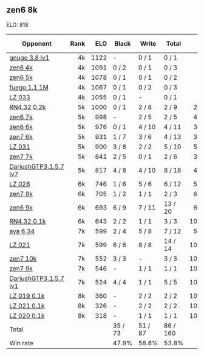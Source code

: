 ## zen6 8k ##

ELO: 818

Opponent | Rank | ELO | Black | Write | Total | Win rate
---------|-----:|----:|-------|-------|-------|-------:
[gnugo 3.8 lv1](gnugo%203.8%20lv1.md) | 4k | 1122 | - | 0 / 1 | 0 / 1 | 0.0%
[zen6 4k](zen6%204k.md) | 4k | 1091 | 0 / 2 | 0 / 1 | 0 / 3 | 0.0%
[zen6 5k](zen6%205k.md) | 4k | 1078 | 0 / 1 | 0 / 1 | 0 / 2 | 0.0%
[fuego 1.1 1M](fuego%201.1%201M.md) | 4k | 1067 | 0 / 1 | 0 / 2 | 0 / 3 | 0.0%
[LZ 033](LZ%20033.md) | 4k | 1055 | 0 / 1 | - | 0 / 1 | 0.0%
[RN4.32 0.2k](RN4.32%200.2k.md) | 5k | 1000 | 0 / 1 | 2 / 8 | 2 / 9 | 22.2%
[zen6 7k](zen6%207k.md) | 5k | 998 | - | 2 / 5 | 2 / 5 | 40.0%
[zen6 6k](zen6%206k.md) | 5k | 976 | 0 / 1 | 4 / 10 | 4 / 11 | 36.4%
[zen7 6k](zen7%206k.md) | 5k | 931 | 1 / 7 | 3 / 6 | 4 / 13 | 30.8%
[LZ 031](LZ%20031.md) | 5k | 900 | 3 / 8 | 2 / 2 | 5 / 10 | 50.0%
[zen7 7k](zen7%207k.md) | 5k | 841 | 2 / 5 | 0 / 1 | 2 / 6 | 33.3%
[DariushGTP3.1.5.7 lv7](DariushGTP3.1.5.7%20lv7.md) | 5k | 817 | 4 / 8 | 4 / 10 | 8 / 18 | 44.4%
[LZ 026](LZ%20026.md) | 6k | 746 | 1 / 6 | 5 / 6 | 6 / 12 | 50.0%
[zen7 8k](zen7%208k.md) | 6k | 705 | 1 / 2 | 1 / 1 | 2 / 3 | 66.7%
[zen6 9k](zen6%209k.md) | 6k | 693 | 6 / 9 | 7 / 11 | 13 / 20 | 65.0%
[RN4.32 0.1k](RN4.32%200.1k.md) | 6k | 643 | 2 / 2 | 1 / 1 | 3 / 3 | 100.0%
[aya 6.34](aya%206.34.md) | 7k | 599 | 2 / 4 | 5 / 8 | 7 / 12 | 58.3%
[LZ 021](LZ%20021.md) | 7k | 599 | 6 / 6 | 8 / 8 | 14 / 14 | 100.0%
[zen7 10k](zen7%2010k.md) | 7k | 552 | 3 / 3 | - | 3 / 3 | 100.0%
[zen7 9k](zen7%209k.md) | 7k | 546 | - | 1 / 1 | 1 / 1 | 100.0%
[DariushGTP3.1.5.7 lv1](DariushGTP3.1.5.7%20lv1.md) | 7k | 524 | 4 / 4 | 1 / 1 | 5 / 5 | 100.0%
[LZ 019 0.1k](LZ%20019%200.1k.md) | 8k | 360 | - | 2 / 2 | 2 / 2 | 100.0%
[LZ 021 0.1k](LZ%20021%200.1k.md) | 8k | 326 | - | 2 / 2 | 2 / 2 | 100.0%
[LZ 020 0.1k](LZ%20020%200.1k.md) | 8k | 318 | - | 1 / 1 | 1 / 1 | 100.0%
Total | | | 35 / 73 | 51 / 87 | 86 / 160 | 
Win rate| | | 47.9% | 58.6% | 53.8% | 
